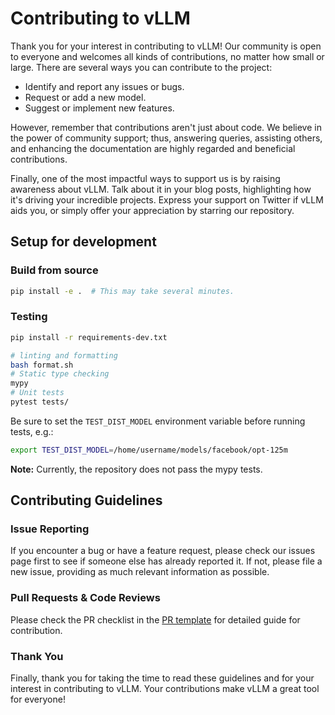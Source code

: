 # Contributing to vLLM

Thank you for your interest in contributing to vLLM!
Our community is open to everyone and welcomes all kinds of contributions, no matter how small or large.
There are several ways you can contribute to the project:

- Identify and report any issues or bugs.
- Request or add a new model.
- Suggest or implement new features.

However, remember that contributions aren't just about code.
We believe in the power of community support; thus, answering queries, assisting others, and enhancing the documentation are highly regarded and beneficial contributions.

Finally, one of the most impactful ways to support us is by raising awareness about vLLM.
Talk about it in your blog posts, highlighting how it's driving your incredible projects.
Express your support on Twitter if vLLM aids you, or simply offer your appreciation by starring our repository.

## Setup for development

### Build from source

```bash
pip install -e .  # This may take several minutes.
```

### Testing

```bash
pip install -r requirements-dev.txt

# linting and formatting
bash format.sh
# Static type checking
mypy
# Unit tests
pytest tests/
```

Be sure to set the `TEST_DIST_MODEL` environment variable before running tests, e.g.:

```bash
export TEST_DIST_MODEL=/home/username/models/facebook/opt-125m
```

**Note:** Currently, the repository does not pass the mypy tests.

## Contributing Guidelines

### Issue Reporting

If you encounter a bug or have a feature request, please check our issues page first to see if someone else has already reported it.
If not, please file a new issue, providing as much relevant information as possible.

### Pull Requests & Code Reviews

Please check the PR checklist in the [PR template](.github/PULL_REQUEST_TEMPLATE.md) for detailed guide for contribution.

### Thank You

Finally, thank you for taking the time to read these guidelines and for your interest in contributing to vLLM.
Your contributions make vLLM a great tool for everyone!
